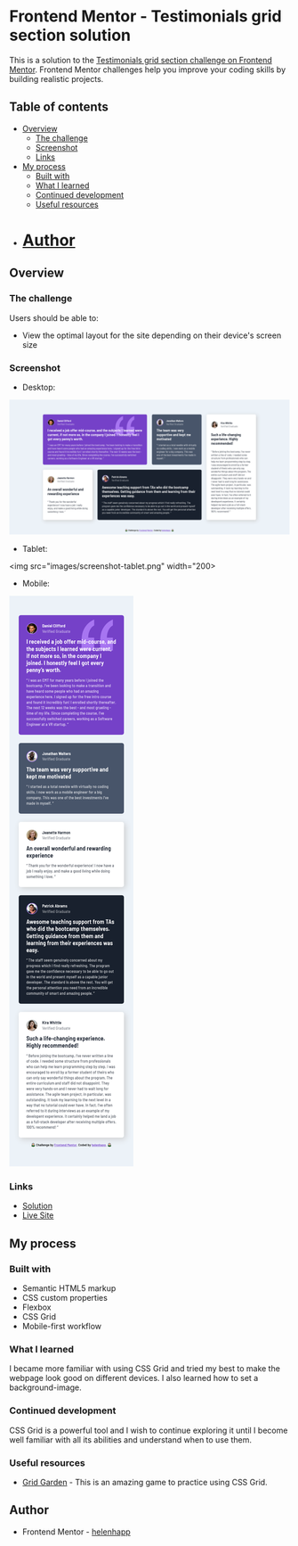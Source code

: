 # Frontend Mentor - Testimonials grid section solution

This is a solution to the [Testimonials grid section challenge on Frontend Mentor](https://www.frontendmentor.io/challenges/testimonials-grid-section-Nnw6J7Un7). Frontend Mentor challenges help you improve your coding skills by building realistic projects.

## Table of contents

- [Overview](#overview)
  - [The challenge](#the-challenge)
  - [Screenshot](#screenshot)
  - [Links](#links)
- [My process](#my-process)
  - [Built with](#built-with)
  - [What I learned](#what-i-learned)
  - [Continued development](#continued-development)
  - [Useful resources](#useful-resources)
- # [Author](#author)

## Overview

### The challenge

Users should be able to:

- View the optimal layout for the site depending on their device's screen size

### Screenshot

- Desktop:

![](images/screenshot-desktop.png)

- Tablet:

<!-- ![](images/screenshot-tablet.png) -->

<img src="images/screenshot-tablet.png" width="200>

- Mobile:

![](images/screenshot-mobile.png)

### Links

- [Solution](https://github.com/helenhapp/helenhapp.github.io/tree/main/frontend-mentor/junior/testimonials-grid-section-main)
- [Live Site](https://helenhapp.github.io/frontend-mentor/junior/testimonials-grid-section-main/index.html)

## My process

### Built with

- Semantic HTML5 markup
- CSS custom properties
- Flexbox
- CSS Grid
- Mobile-first workflow

### What I learned

I became more familiar with using CSS Grid and tried my best to make the webpage look good on different devices. I also learned how to set a background-image.

### Continued development

CSS Grid is a powerful tool and I wish to continue exploring it until I become well familiar with all its abilities and understand when to use them.

### Useful resources

- [Grid Garden](https://cssgridgarden.com/) - This is an amazing game to practice using CSS Grid.

## Author

- Frontend Mentor - [helenhapp](https://www.frontendmentor.io/profile/helenhapp)

